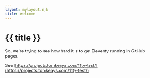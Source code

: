 ```yaml
---
layout: mylayout.njk
title: Welcome
---
```

# {{ title }}

So, we're trying to see how hard it is to get Eleventy running in GitHub pages. 

See [https://projects.tomkeays.com/11ty-test/](https://projects.tomkeays.com/11ty-test/)